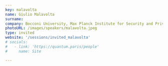 ```yaml
---
key: malavolta
name: Giulio Malavolta
surname:
company: Bocconi University, Max Planck Institute for Security and Privacy
photoURL: /images/speakers/malavolta.jpeg
type: invited
website: '/sessions/invited_malavolta'
# socials:
#   - link: 'https://quantum.paris/people'
#     name: Site

---
```

